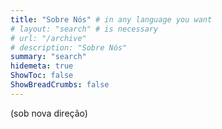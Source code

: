 ```yaml
---
title: "Sobre Nós" # in any language you want
# layout: "search" # is necessary
# url: "/archive"
# description: "Sobre Nós"
summary: "search"
hidemeta: true
ShowToc: false
ShowBreadCrumbs: false
---
```


(sob nova direção)


